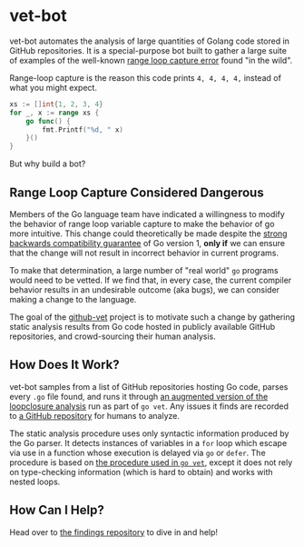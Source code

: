 # vet-bot

vet-bot automates the analysis of large quantities of Golang code stored in GitHub repositories. It is a special-purpose bot built to gather a large suite of examples of the well-known [range loop capture error](https://github.com/golang/go/wiki/CommonMistakes#using-reference-to-loop-iterator-variable) found "in the wild".

Range-loop capture is the reason this code prints `4, 4, 4, 4,` instead of what you might expect.

```go
xs := []int{1, 2, 3, 4}
for _, x := range xs {
    go func() {
        fmt.Printf("%d, " x)
    }()
}
```

But why build a bot?

## Range Loop Capture Considered Dangerous

Members of the Go language team have indicated a willingness to modify the behavior of range loop variable capture to make the behavior of go more intuitive. This change could theoretically be made despite the [strong backwards compatibility guarantee](https://golang.org/doc/go1compat) of Go version 1, **only if** we can ensure that the change will not result in incorrect behavior in current programs.

To make that determination, a large number of "real world" `go` programs would need to be vetted. If we find that, in every case, the current compiler behavior results in an undesirable outcome (aka bugs), we can consider making a change to the language.

The goal of the [github-vet](https://github.com/github-vet) project is to motivate such a change by gathering static analysis results from Go code hosted in publicly available GitHub repositories, and crowd-sourcing their human analysis.

## How Does It Work?

vet-bot samples from a list of GitHub repositories hosting Go code, parses every `.go` file found, and runs it through [an augmented version of the loopclosure analysis](https://github.com/github-vet/vet-bot/blob/main/cmd/vet-bot/loopclosure/loopclosure.go) run as part of `go vet`. Any issues it finds are recorded to [a GitHub repository](https://github.com/github-vet/rangeloop-findings) for humans to analyze.

The static analysis procedure uses only syntactic information produced by the Go parser. It detects instances of variables in a `for` loop which escape via use in a function whose execution is delayed via `go` or `defer`. The procedure is based on [the procedure used in `go vet`](https://github.com/golang/tools/blob/master/go/analysis/passes/loopclosure/loopclosure.go), except it does not rely on type-checking information (which is hard to obtain) and works with nested loops.

## How Can I Help?

Head over to [the findings repository](https://github.com/github-vet/rangeloop-findings) to dive in and help! 